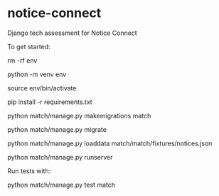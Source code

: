 # notice-connect
Django tech assessment for Notice Connect

To get started:

rm -rf env

python -m venv env

source env/bin/activate

pip install -r requirements.txt



python match/manage.py makemigrations match

python match/manage.py migrate

python match/manage.py loaddata match/match/fixtures/notices.json


python match/manage.py runserver

Run tests with:

python match/manage.py test match
